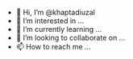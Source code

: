 - 👋 Hi, I’m @khaptadiuzal
- 👀 I’m interested in ...
- 🌱 I’m currently learning ...
- 💞️ I’m looking to collaborate on ...
- 📫 How to reach me ...

<!---
khaptadiuzal/khaptadiuzal is a ✨ special ✨ repository because its `README.md` (this file) appears on your GitHub profile.
You can click the Preview link to take a look at your changes.
--->
